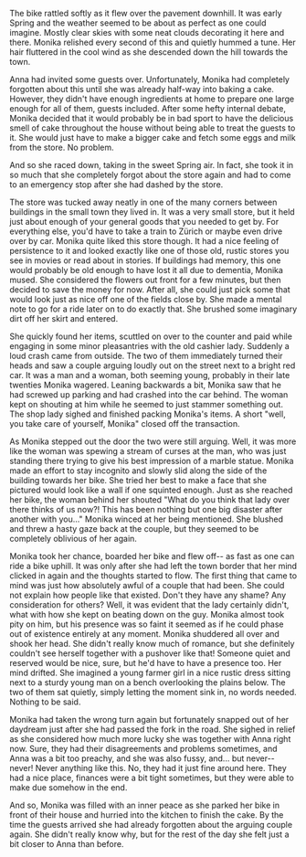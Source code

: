 The bike rattled softly as it flew over the pavement downhill. It was early Spring and the weather seemed to be about as perfect as one could imagine. Mostly clear skies with some neat clouds decorating it here and there. Monika relished every second of this and quietly hummed a tune. Her hair fluttered in the cool wind as she descended down the hill towards the town.

Anna had invited some guests over. Unfortunately, Monika had completely forgotten about this until she was already half-way into baking a cake. However, they didn't have enough ingredients at home to prepare one large enough for all of them, guests included. After some hefty internal debate, Monika decided that it would probably be in bad sport to have the delicious smell of cake throughout the house without being able to treat the guests to it. She would just have to make a bigger cake and fetch some eggs and milk from the store. No problem.

And so she raced down, taking in the sweet Spring air. In fact, she took it in so much that she completely forgot about the store again and had to come to an emergency stop after she had dashed by the store.

The store was tucked away neatly in one of the many corners between buildings in the small town they lived in. It was a very small store, but it held just about enough of your general goods that you needed to get by. For everything else, you'd have to take a train to Zürich or maybe even drive over by car. Monika quite liked this store though. It had a nice feeling of persistence to it and looked exactly like one of those old, rustic stores you see in movies or read about in stories. If buildings had memory, this one would probably be old enough to have lost it all due to dementia, Monika mused. She considered the flowers out front for a few minutes, but then decided to save the money for now. After all, she could just pick some that would look just as nice off one of the fields close by. She made a mental note to go for a ride later on to do exactly that. She brushed some imaginary dirt off her skirt and entered.

She quickly found her items, scuttled on over to the counter and paid while engaging in some minor pleasantries with the old cashier lady. Suddenly a loud crash came from outside. The two of them immediately turned their heads and saw a couple arguing loudly out on the street next to a bright red car. It was a man and a woman, both seeming young, probably in their late twenties Monika wagered. Leaning backwards a bit, Monika saw that he had screwed up parking and had crashed into the car behind. The woman kept on shouting at him while he seemed to just stammer something out. The shop lady sighed and finished packing Monika's items. A short "well, you take care of yourself, Monika" closed off the transaction.

As Monika stepped out the door the two were still arguing. Well, it was more like the woman was spewing a stream of curses at the man, who was just standing there trying to give his best impression of a marble statue. Monika made an effort to stay incognito and slowly slid along the side of the building towards her bike. She tried her best to make a face that she pictured would look like a wall if one squinted enough. Just as she reached her bike, the woman behind her shouted "What do you think that lady over there thinks of us now?! This has been nothing but one big disaster after another with you..." Monika winced at her being mentioned. She blushed and threw a hasty gaze back at the couple, but they seemed to be completely oblivious of her again.

Monika took her chance, boarded her bike and flew off-- as fast as one can ride a bike uphill. It was only after she had left the town border that her mind clicked in again and the thoughts started to flow. The first thing that came to mind was just how absolutely awful of a couple that had been. She could not explain how people like that existed. Don't they have any shame? Any consideration for others? Well, it was evident that the lady certainly didn't, what with how she kept on beating down on the guy. Monika almost took pity on him, but his presence was so faint it seemed as if he could phase out of existence entirely at any moment. Monika shuddered all over and shook her head. She didn't really know much of romance, but she definitely couldn't see herself together with a pushover like that! Someone quiet and reserved would be nice, sure, but he'd have to have a presence too. Her mind drifted. She imagined a young farmer girl in a nice rustic dress sitting next to a sturdy young man on a bench overlooking the plains below. The two of them sat quietly, simply letting the moment sink in, no words needed. Nothing to be said.

Monika had taken the wrong turn again but fortunately snapped out of her daydream just after she had passed the fork in the road. She sighed in relief as she considered how much more lucky she was together with Anna right now. Sure, they had their disagreements and problems sometimes, and Anna was a bit too preachy, and she was also fussy, and... but never-- never! Never anything like this. No, they had it just fine around here. They had a nice place, finances were a bit tight sometimes, but they were able to make due somehow in the end.

And so, Monika was filled with an inner peace as she parked her bike in front of their house and hurried into the kitchen to finish the cake. By the time the guests arrived she had already forgotten about the arguing couple again. She didn't really know why, but for the rest of the day she felt just a bit closer to Anna than before.
